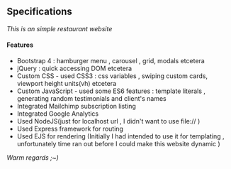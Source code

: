 <h2>Specifications</h2>

_This is an simple restaurant website_

<h4>Features</h4>

- Bootstrap 4 : hamburger menu , carousel , grid, modals etcetera
- jQuery : quick accessing DOM etcetera
- Custom CSS - used CSS3 : css variables , swiping custom cards, viewport height units(vh) etcetera
- Custom JavaScript - used some ES6 features : template literals , generating random testimonials and client's names  
- Integrated Mailchimp subscription listing
- Integrated Google Analytics
- Used NodeJS(just for localhost url , I didn't want to use file:// ) 
- Used Express framework for routing
- Used EJS for rendering (Initially I had intended to use it for templating , unfortunately time ran out before I could make this website dynamic )

_Warm regards ;~)_